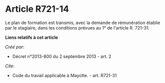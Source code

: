 # Article R721-14

Le plan de formation est transmis, avec la demande de rémunération établie par le stagiaire, dans les conditions prévues au
1° de l'article R. 721-31.

**Liens relatifs à cet article**

_Créé par_:

  - Décret n°2013-800 du 2 septembre 2013 - art. 2

_Cite_:

  - Code du travail applicable à Mayotte. - art. R721-31
